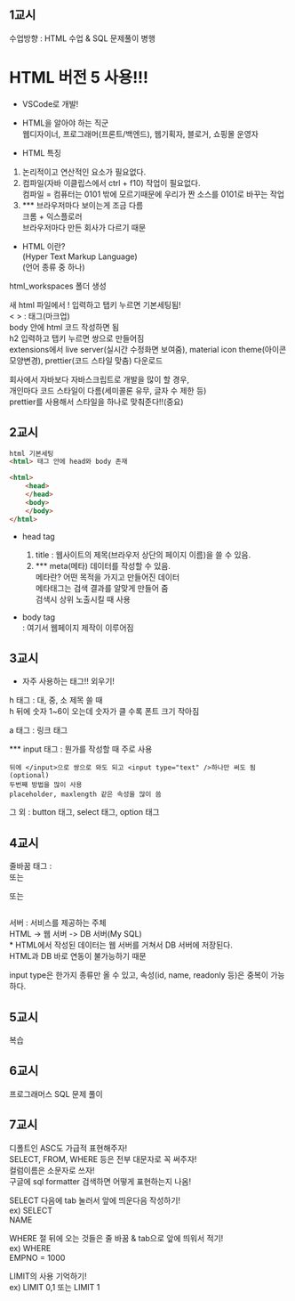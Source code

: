## 1교시
수업방향 : HTML 수업 & SQL 문제풀이 병행     
# HTML 버전 5 사용!!!

- VSCode로 개발!     

- HTML을 알아야 하는 직군     
웹디자이너, 프로그래머(프론트/백엔드), 웹기획자, 블로거, 쇼핑몰 운영자      

- HTML 특징       
1. 논리적이고 연산적인 요소가 필요없다.     
2. 컴파일(자바 이클립스에서 ctrl + f10) 작업이 필요없다.      
    컴파일 = 컴퓨터는 0101 밖에 모르기때문에 우리가 짠 소스를 0101로 바꾸는 작업       
3. *** 브라우저마다 보이는게 조금 다름       
    크롬 + 익스플로러       
    브라우저마다 만든 회사가 다르기 때문       

- HTML 이란?       
(Hyper Text Markup Language)      
(언어 종류 중 하나)     

html_workspaces 폴더 생성       

새 html 파일에서 ! 입력하고 탭키 누르면 기본세팅됨!  
< > : 태그(마크업)      
body 안에 html 코드 작성하면 됨     
h2 입력하고 탭키 누르면 쌍으로 만들어짐        
extensions에서 live server(실시간 수정화면 보여줌), material icon  theme(아이콘모양변경), prettier(코드 스타일 맞춤) 다운로드

회사에서 자바보다 자바스크립트로 개발을 많이 할 경우,       
개인마다 코드 스타일이 다름(세미콜론 유무, 글자 수 제한 등)     
prettier를 사용해서 스타일을 하나로 맞춰준다!!(중요)        

## 2교시
```html
html 기본세팅
<html> 태그 안에 head와 body 존재

<html>
    <head>
    </head>
    <body>
    </body>
</html>
```

- head tag       
    1. title : 웹사이트의 제목(브라우저 상단의 페이지 이름)을 쓸 수 있음.      
    2. *** meta(메타) 데이터를 작성할 수 있음.     
        메타란? 어떤 목적을 가지고 만들어진 데이터      
        메타태그는 검색 결과를 알맞게 만들어 줌     
                  검색시 상위 노출시킬 때 사용
        <meta name="keywords" content="대전,술집,추천,대전술집,술집맛집" />
        <meta name="author" content="유영준" />

- body tag      
    : 여기서 웹페이지 제작이 이루어짐       

## 3교시
- 자주 사용하는 태그!! 외우기!      

h 태그 : 대, 중, 소 제목 쓸 때      
    h 뒤에 숫자 1~6이 오는데 숫자가 클 수록 폰트 크기 작아짐        

a 태그 : 링크 태그      

*** input 태그 : 뭔가를 작성할 때 주로 사용     
```
뒤에 </input>으로 쌍으로 와도 되고 <input type="text" />하나만 써도 됨(optional)        
두번째 방법을 많이 사용
placeholder, maxlength 같은 속성을 많이 씀
```

그 외 : button 태그, select 태그, option 태그       

## 4교시
줄바꿈 태그 : <br> 또는 <p></p> 또는 <pre></pre>        

서버 : 서비스를 제공하는 주체       
    HTML -> 웹 서버 -> DB 서버(My SQL)      
    * HTML에서 작성된 데이터는 웹 서버를 거쳐서 DB 서버에 저장된다.       
    HTML과 DB 바로 연동이 불가능하기 때문       
    
input type은 한가지 종류만 올 수 있고, 속성(id, name, readonly 등)은 중복이 가능하다.       

## 5교시
복습        

## 6교시
프로그래머스 SQL 문제 풀이      

## 7교시
디폴트인 ASC도 가급적 표현해주자!       
SELECT, FROM, WHERE 등은 전부 대문자로 꼭 써주자!       
컬럼이름은 소문자로 쓰자!       
구글에 sql formatter 검색하면 어떻게 표현하는지 나옴!       

SELECT 다음에 tab 눌러서 앞에 띄운다음 작성하기!        
ex) SELECT      
        NAME        

WHERE 절 뒤에 오는 것들은 줄 바꿈 & tab으로 앞에 띄워서 적기!       
ex) WHERE   
        EMPNO = 1000        

LIMIT의 사용 기억하기!      
ex) LIMIT 0,1 또는 LIMIT 1      